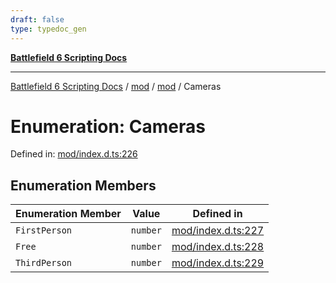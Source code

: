 ```yaml
---
draft: false
type: typedoc_gen
---
```


[**Battlefield 6 Scripting Docs**](../../../_index.md)

***

[Battlefield 6 Scripting Docs](../../../_index.md) / [mod](../../_index.md) / [mod](../_index.md) / Cameras

# Enumeration: Cameras

Defined in: [mod/index.d.ts:226](https://github.com/battlefield-portal-community/portal-docs/blob/ff09b2690670f74de7e97198022e5a97ff1161ff/generators/santiago/mod/index.d.ts#L226)

## Enumeration Members

| Enumeration Member | Value | Defined in |
| ------ | ------ | ------ |
| <a id="firstperson"></a> `FirstPerson` | `number` | [mod/index.d.ts:227](https://github.com/battlefield-portal-community/portal-docs/blob/ff09b2690670f74de7e97198022e5a97ff1161ff/generators/santiago/mod/index.d.ts#L227) |
| <a id="free"></a> `Free` | `number` | [mod/index.d.ts:228](https://github.com/battlefield-portal-community/portal-docs/blob/ff09b2690670f74de7e97198022e5a97ff1161ff/generators/santiago/mod/index.d.ts#L228) |
| <a id="thirdperson"></a> `ThirdPerson` | `number` | [mod/index.d.ts:229](https://github.com/battlefield-portal-community/portal-docs/blob/ff09b2690670f74de7e97198022e5a97ff1161ff/generators/santiago/mod/index.d.ts#L229) |
